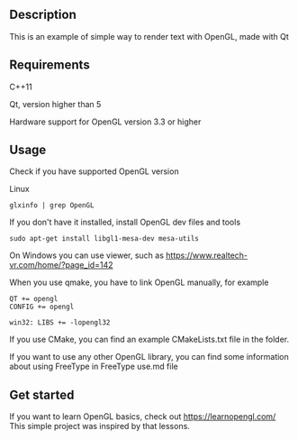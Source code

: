## Description 
 
This is an example of simple way to render text with OpenGL, made with Qt
 
## Requirements 

C++11

Qt, version higher than 5

Hardware support for OpenGL version 3.3 or higher

## Usage 

Check if you have supported OpenGL version

Linux

```
glxinfo | grep OpenGL
```

If you don't have it installed, install OpenGL dev files and tools

```
sudo apt-get install libgl1-mesa-dev mesa-utils 
```

On Windows you can use viewer, such as 
<https://www.realtech-vr.com/home/?page_id=142> 

When you use qmake, you have to link OpenGL manually, for example

```QMake
QT += opengl
CONFIG += opengl

win32: LIBS += -lopengl32
```

If you use CMake, you can find an example CMakeLists.txt file in the folder.

If you want to use any other OpenGL library, you can find some information 
about using FreeType in FreeType use.md file

## Get started

If you want to learn OpenGL basics, check out  <https://learnopengl.com/>
This simple project was inspired by that lessons.

